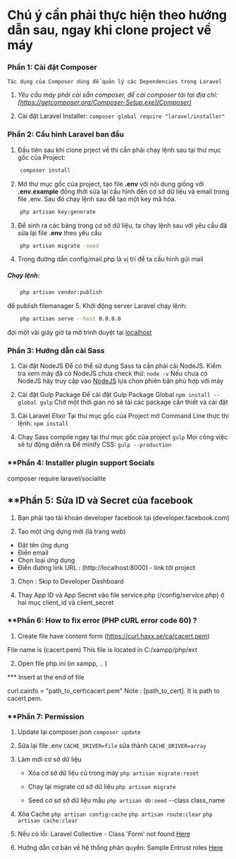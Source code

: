 Chú ý cần phải thực hiện theo hướng dẫn sau, ngay khi clone project về máy
==========================================================================
### **Phần 1: Cài đặt Composer**

    Tác dụng của Composer dùng để quản lý các Dependencies trong Laravel
1. _Yêu cầu máy phải cài sẵn composer, để cài composer tải tại địa chỉ: [https://getcomposer.org/Composer-Setup.exe](Composer)_

2. Cài đặt Laravel Installer: 
    `composer global require "laravel/installer"`
    
### **Phần 2: Cấu hình Laravel ban đầu**
1. Đầu tiên sau khi clone prject về thì cần phải chạy lệnh sau tại thư mục gốc của Project:

```sh
    composer install
```		
2. Mở thư mục gốc của project, tạo file **.env** với nội dung giống với **.env.example** đồng thời sửa lại cấu hình đến cơ sở dữ liệu và email trong file .env. Sau đó chạy lệnh sau để tạo một key mã hóa.
```sh
    php artisan key:generate
```	

3. Để sinh ra các bảng trong cơ sở dữ liệu, ta chạy lệnh sau với yêu cầu đã sửa lại file **.env** theo yêu cầu
```sh
	php artisan migrate -seed
```	
4.	Trong đường dẫn config/mail.php là vị trí để ta cấu hình gửi mail
#####	Chạy lệnh:
```sh
	php artisan vendor:publish 
```		
để publish filemanager
5.	Khởi động server Laravel 
    chạy lệnh: 
```sh
	php artisan serve --host 0.0.0.0
```		
đợi một vài giây giờ ta mở trình duyệt tại [localhost](http://localhost:8000/)

### **Phần 3: Hướng dẫn cài Sass**

1. Cài đặt NodeJS
    Để có thể sử dụng Sass ta cần phải cài NodeJS. Kiểm tra xem máy đã có NodeJS chưa check thử:
    `node -v`
    Nếu chưa có NodeJS hãy truy cập vào [NodeJS](https://nodejs.org/en/download/) lựa chọn phiên bản phù hợp với máy
    
2. Cài đặt Gulp Package 
    Để cài đặt Gulp Package Global
    `npm install --global gulp`
    Chờ một thời gian nó sẽ tải các package cần thiết và cài đặt
    
3. Cài Laravel Elixir
    Tại thư mục gốc của Project mở Command Line thực thi lệnh:
    `npm install`
    
4. Chạy Sass compile ngay tại thư mục gốc của project
    `gulp`
    Mọi công việc sẽ tự động diễn ra
    Để minify CSS:
    `gulp --production`


### **Phần 4: Installer plugin support Socials
composer require laravel/socialite

## **Phần 5: Sửa ID và Secret của facebook

1. Bạn phải tạo tài khoản developer facebook tại (developer.facebook.com)

2. Tạo một ứng dựng mới (là trang web)

  - Đặt tên ứng dụng
  - Điền email
  - Chọn loại ứng dụng
  - Điền đường link URL : (http://localhost:8000) - link tới project

3. Chọn :  Skip to Developer Dashboard

4. Thay App ID và App Secret vào file service.php (/config/service.php) ở hai mục client_id và client_secret

### **Phần 6: How to fix error (PHP cURL error code 60) ?

1. Create file have content form (https://curl.haxx.se/ca/cacert.pem)


 File name is (cacert.pem)
 This file is located in C:/xampp/php/ext

2. Open file php.ini (in xampp, .. )

*** Insert at the end of file
    
curl.cainfo = "path_to_cert\cacert.pem"
Note : [path_to_cert]. It is path to cacert.pem.


### **Phần 7: Permission

1. Update lại composer.json
    `composer update`
    
2. Sửa lại file .env 
   `CACHE_DRIVER=file` sửa thành `CACHE_DRIVER=array`
   
3. Làm mới cơ sở dữ liệu
    * Xóa cơ sở dữ liệu cũ trong máy
    `php artisan migrate:reset`
    
    * Chạy lại migrate cơ sở dữ liệu
    `php artisan migrate`
    
    * Seed cơ sơ sở dữ liệu mẫu
    `php artisan db:seed`
    --class class_name
    
4. Xóa Cache
    `php artisan config:cache`
    `php artisan route:clear`
    `php artisan cache:clear`
    
5. Nếu có lỗi: Laravel Collective - Class 'Form' not found
   [Here](https://laracasts.com/discuss/channels/laravel/laravel-collective-class-form-not-found?page=1)
   
6. Hướng dẫn cơ bản về hệ thống phân quyền: Sample Entrust roles
   [Here](https://laracasts.com/discuss/channels/general-discussion/apply-entrust-roles-to-users-using-the-controller)